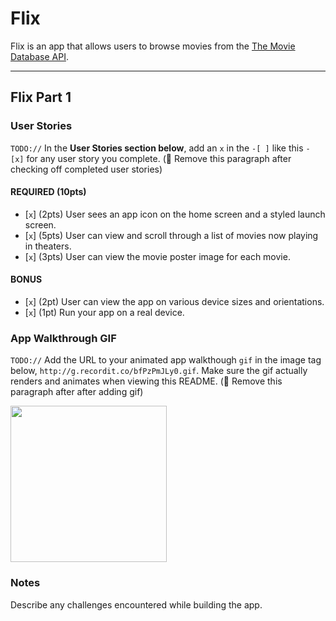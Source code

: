 # Flix

Flix is an app that allows users to browse movies from the [The Movie Database API](http://docs.themoviedb.apiary.io/#).

---

## Flix Part 1

### User Stories
`TODO://` In the **User Stories section below**, add an `x` in the `-[ ]` like this `- [x]` for any user story you complete. (🚫 Remove this paragraph after checking off completed user stories)

#### REQUIRED (10pts)
- [`x`] (2pts) User sees an app icon on the home screen and a styled launch screen.
- [`x`] (5pts) User can view and scroll through a list of movies now playing in theaters.
- [`x`] (3pts) User can view the movie poster image for each movie.

#### BONUS
- [`x`] (2pt) User can view the app on various device sizes and orientations.
- [`x`] (1pt) Run your app on a real device.

### App Walkthrough GIF
`TODO://` Add the URL to your animated app walkthough `gif` in the image tag below, `http://g.recordit.co/bfPzPmJLy0.gif`. Make sure the gif actually renders and animates when viewing this README. (🚫 Remove this paragraph after after adding gif)

<img src="YOUR_GIF_URL_HERE" width=250><br>

### Notes
Describe any challenges encountered while building the app.
